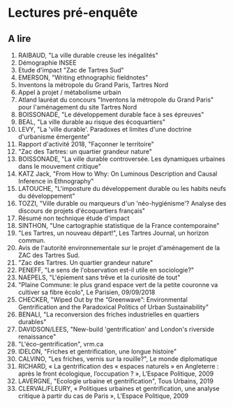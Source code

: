 # Lectures pré-enquête

## A lire

1. RAIBAUD, "La ville durable creuse les inégalités"
2. Démographie INSEE
3. Etude d'impact "Zac de Tartres Sud"
4. EMERSON, "Writing ethnographic fieldnotes"
5. Inventons la métropole du Grand Paris, Tartres Nord
6. Appel à projet / métabolisme urbain
7. Atland lauréat du concours "Inventons la métropole du Grand Paris" pour l'aménagement du site Tartres Nord
8. BOISSONADE, "Le développement durable face à ses épreuves"
9. BEAL, "La ville durable au risque des écoquartiers"
10. LEVY, "La 'ville durable'. Paradoxes et limites d'une doctrine d'urbanisme émergente"
11. Rapport d'activité 2018, "Façonner le territoire"
12. "Zac des Tartres: un quartier grandeur nature"
13. BOISSONADE, "La ville durable controversée. Les dynamiques urbaines dans le mouvement critique"
14. KATZ Jack, "From How to Why: On Luminous Description and Causal Inference in Ethnography"
15. LATOUCHE, "L'imposture du développement durable ou les habits neufs du développement"
16. TOZZI, "Ville durable ou marqueurs d'un 'néo-hygiénisme'? Analyse des discours de projets d'écoquartiers français"
17. Résumé non technique étude d'impact
18. SINTHON, "Une cartographie statistique de la France contemporaine"
19. "Les Tartres, un nouveau départ!", Les Tartres Journal, un horizon commun.
20. Avis de l'autorité environnementale sur le projet d'aménagement de la ZAC des Tartres Sud.
21. "Zac des Tartres. Un quartier grandeur nature"
22. PENEFF, "Le sens de l'observation est-il utile en sociologie?"
23. NAEPELS, "L'épiement sans trêve et la curiosité de tout"
24. "Plaine Commune: le plus grand espace vert de la petite couronne va cultiver sa fibre écolo", Le Parisien, 09/09/2018
25. CHECKER, "Wiped Out by the “Greenwave”: Environmental Gentrification and the Paradoxical Politics of Urban Sustainability"
26. BENALI, "La reconversion des friches industrielles en quartiers durables"
27. DAVIDSON/LEES, "New-build 'gentrification' and London's riverside renaissance"
28. "L'éco-gentrification", vrm.ca
29. IDELON, "Friches et gentrification, une longue histoire"
30. CALVINO, "Les friches, vernis sur la rouille?", Le monde diplomatique
31. RICHARD, « La gentrification des « espaces naturels » en Angleterre : après le front écologique, l’occupation ? », L’Espace Politique, 2009
32. LAVERGNE, "Ecologie urbaine et gentrification", Tous Urbains, 2019
33. CLERVAL/FLEURY, « Politiques urbaines et gentrification, une analyse critique à partir du cas de Paris », L’Espace Politique, 2009